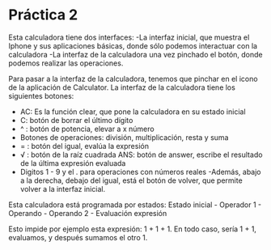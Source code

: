  # Práctica 2
Esta calculadora tiene dos interfaces:
 -La interfaz inicial, que muestra el Iphone y sus aplicaciones básicas, donde sólo podemos interactuar con la calculadora
 -La interfaz de la calculadora una vez pinchado el botón, donde podemos realizar las operaciones.

Para pasar a la interfaz de la calculadora, tenemos que pinchar en el icono de la aplicación de Calculator.
La interfaz de la calculadora tiene los siguientes botones:
 - AC: Es la función clear, que pone la calculadora en su estado inicial
 - C: botón de borrar el último dígito
 - ^ : botón de potencia, elevar a x número
 - Botones de operaciones: división, multiplicación, resta y suma
 - = : botón del igual, evalúa la expresión
 - √ : botón de la raíz cuadrada
 ANS: botón de answer, escribe el resultado de la última expresión evaluada
 - Digitos 1 - 9 y el . para operaciones con números reales
 -Además, abajo a la derecha, debajo del igual, está el botón de volver, que permite volver a la interfaz inicial.

Esta calculadora está programada por estados:
Estado inicial - Operador 1 - Operando - Operando 2 - Evaluación expresión

Esto impide por ejemplo esta expresión: 1 + 1 + 1.
En todo caso, sería 1 + 1, evaluamos, y después sumamos el otro 1.

